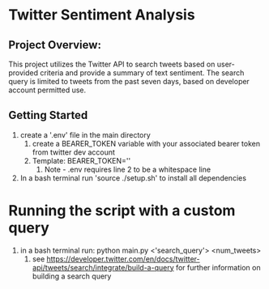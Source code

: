 # Twitter Sentiment Analysis

## Project Overview: 
This project utilizes the Twitter API to search tweets based on user-provided criteria and provide a summary of text sentiment. The search query is limited to tweets from the past seven days, based on developer account permitted use. 

## Getting Started
1. create a '.env' file in the main directory
    1. create a BEARER_TOKEN variable with your associated bearer token from twitter dev account
    2. Template: BEARER_TOKEN=''
        1. Note - .env requires line 2 to be a whitespace line
2. In a bash terminal run 'source ./setup.sh' to install all dependencies

# Running the script with a custom query 
1. in a bash terminal run: python main.py <'search_query'> <num_tweets>
    1. see https://developer.twitter.com/en/docs/twitter-api/tweets/search/integrate/build-a-query for further information on building a search query